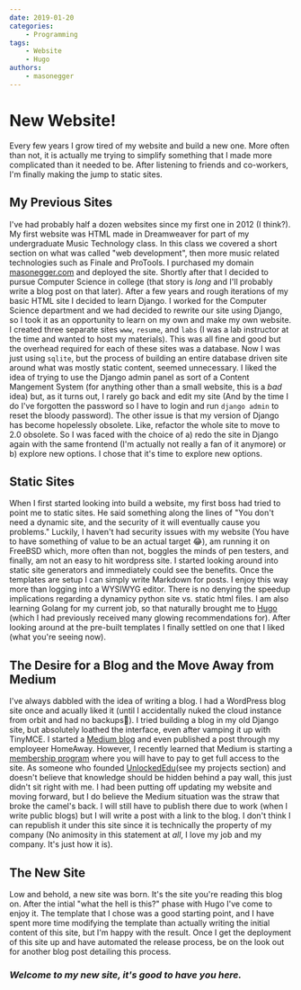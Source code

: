 ```yaml
---
date: 2019-01-20
categories:
    - Programming
tags: 
    - Website
    - Hugo
authors:
    - masonegger
---
```


# New Website!

Every few years I grow tired of my website and build a new one.
More often than not, it is actually me trying to simplify something that I
made more complicated than it needed to be. After listening to friends and 
co-workers, I'm finally making the jump to static sites.

<!-- more -->

## My Previous Sites
I've had probably half a dozen websites since my first one in 2012 (I think?). 
My first website was HTML made in Dreamweaver for part of my undergraduate 
Music Technology class. In this class we covered a short section on what was 
called "web development", then more music related technologies such as Finale 
and ProTools. I purchased my domain 
[masonegger.com](https://www.masonegger.com) and deployed the site. Shortly
after that I decided to pursue Computer Science in college (that story is
_long_ and I'll probably write a blog post on that later). After a few years
and rough iterations of my basic HTML site I decided to learn Django. I worked
for the Computer Science department and we had decided to rewrite our site
using Django, so I took it as an opportunity to learn on my own and make my
own website. I created three separate sites `www`, `resume`, and `labs` (I
was a lab instructor at the time and wanted to host my materials). This was all
fine and good but the overhead required for each of these sites was a database.
Now I was just using `sqlite`, but the process of building an entire database
driven site around what was mostly static content, seemed unnecessary. I liked
the idea of trying to use the Django admin panel as sort of a Content Mangement
System (for anything other than a small website, this is a _bad_ idea) but,
as it turns out, I rarely go back and edit my site (And by the time I do I've
forgotten the password so I have to login and run `django admin` to reset the
bloody password). The other issue is that my version of Django has become
hopelessly obsolete. Like, refactor the whole site to move to 2.0 obsolete. So
I was faced with the choice of a) redo the site in Django again with the same
frontend (I'm actually not really a fan of it anymore) or b) explore new
options. I chose that it's time to explore new options.

## Static Sites
When I first started looking into build a website, my first boss had tried to
point me to static sites. He said something along the lines of "You don't need
a dynamic site, and the security of it will eventually cause you problems."
Luckily, I haven't had security issues with my website (You have to have
something of value to be an actual target :joy:), am running it on FreeBSD
which, more often than not, boggles the minds of pen testers, and finally, am 
not an easy to hit wordpress site. I started looking around into static site
generators and immediately could see the benefits. Once the templates are setup
I can simply write Markdown for posts. I enjoy this way more than logging into
a WYSIWYG editor. There is no denying the speedup implications regarding a 
dynamicy python site vs. static html files. I am also learning Golang for my
current job, so that naturally brought me to [Hugo](https://gohugo.io/)
(which I had previously received many glowing recommendations for). After
looking around at the pre-built templates I finally settled on one that I liked
(what you're seeing now).

## The Desire for a Blog and the Move Away from Medium
I've always dabbled with the idea of writing a blog. I had a WordPress blog
site once and acually liked it (until I accidentally nuked the cloud instance
from orbit and had no backups:grimacing:). I tried building a blog in my old
Django site, but absolutely loathed the interface, even after vamping it up
with TinyMCE. I started a [Medium blog](https://medium.com/@masonegger) and
even published a post through my employeer HomeAway. However, I recently
learned that Medium is starting a [membership program](https://medium.com/membership)
 where you will have to pay to get full access to the site. As someone who 
founded [UnlockedEdu](https://unlockededu.org)(see my projects section) and
doesn't believe that knowledge should be hidden behind a pay wall, this just
didn't sit right with me. I had been putting off updating my website and moving forward, but I
do believe the Medium situation was the straw that broke the camel's back. I
will still have to publish there due to work (when I write public blogs) but I
will write a post with a link to the blog. I don't think I can republish it
under this site since it is technically the property of my company (No
animosity in this statement at _all_, I love my job and my company. It's just
how it is).

## The New Site
Low and behold, a new site was born. It's the site you're reading this blog on.
After the intial "what the hell is this?" phase with Hugo I've come to enjoy
it. The template that I chose was a good starting point, and I have spent more
time modifying the template than actually writing the initial content of this
site, but I'm happy with the result. Once I get the deployment of this site
up and have automated the release process, be on the look out for another blog
post detailing this process.

### _Welcome to my new site, it's good to have you here._
